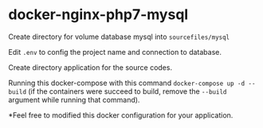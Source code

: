 # docker-nginx-php7-mysql

Create directory for volume database mysql into `sourcefiles/mysql`

Edit `.env` to config the project name and connection to database.

Create directory application for the source codes.

Running this docker-compose with this command `docker-compose up -d --build` (if the containers were succeed to build, remove the `--build` argument while running that command).


*Feel free to modified this docker configuration for your application.
